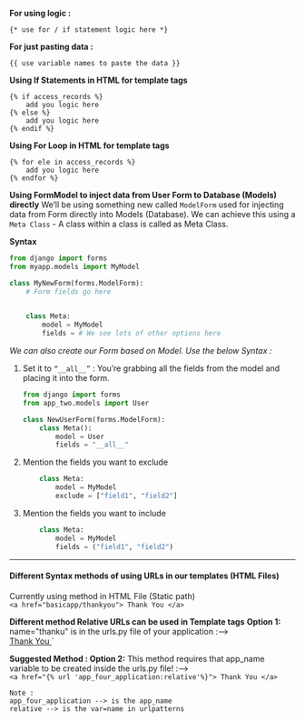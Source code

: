 
**For using logic :**

`{* use for / if statement logic here *}`

**For just pasting data :**

`{{ use variable names to paste the data }}`

**Using If Statements in HTML for template tags**
```
{% if access_records %}
	add you logic here
{% else %}
	add you logic here
{% endif %}
```

**Using For Loop in HTML for template tags**
```
{% for ele in access_records %}
    add you logic here
{% endfor %}
```

**Using FormModel to inject data from User Form to Database (Models) directly**
We’ll be using something new called `ModelForm` used for injecting data from Form directly into Models (Database). We can achieve this using a `Meta Class` - A class within a class is called as Meta Class.

**Syntax**
```python
from django import forms
from myapp.models import MyModel

class MyNewForm(forms.ModelForm):
	# Form fields go here
	

	class Meta:
		model = MyModel
		fields = # We see lots of other options here
```

*We can also create our Form based on Model.
Use the below Syntax :*
1. Set it to `“__all__”` : You’re grabbing all the fields from the model and placing it into the form.
    
    ```python
    from django import forms
    from app_two.models import User
    
    class NewUserForm(forms.ModelForm):
        class Meta():
            model = User
            fields = "__all__"	
    ```
    
2. Mention the fields you want to exclude 
    
    ```python
    	class Meta:
    		model = MyModel
    		exclude = ["field1", "field2"]
    ```
    
3. Mention the fields you want to include
    
    ```python
    	class Meta:
    		model = MyModel
    		fields = ("field1", "field2")
    ```
---

#### Different Syntax methods of using URLs in our templates (HTML Files)
Currently using method in HTML File (Static path) <br>
`<a href="basicapp/thankyou"> Thank You </a>`

**Different method Relative URLs can be used in Template tags**
**Option 1:** name="thanku" is in the urls.py file of your application :--> <br>
<a href="{% url 'thanku'%}"> Thank You </a>`

**Suggested Method : Option 2:** This method requires that app_name variable to be created inside the urls.py file! :--> <br>
`<a href="{% url 'app_four_application:relative'%}"> Thank You </a>`

```
Note : 
app_four_application --> is the app_name
relative --> is the var=name in urlpatterns
```
